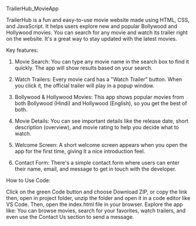 TrailerHub_MovieApp

TrailerHub is a fun and easy-to-use movie website made using HTML, CSS, and JavaScript. It helps users explore new and popular Bollywood and Hollywood movies. You can search for any movie and watch its trailer right on the website. It's a great way to stay updated with the latest movies.

Key features:

1. Movie Search: You can type any movie name in the search box to find it quickly. The app will show results based on your search.

2. Watch Trailers: Every movie card has a "Watch Trailer" button. When you click it, the official trailer will play in a popup window.

3. Bollywood & Hollywood Movies: This app shows popular movies from both Bollywood (Hindi) and Hollywood (English), so you get the best of both.

4. Movie Details: You can see important details like the release date, short description (overview), and movie rating to help you decide what to watch.

5. Welcome Screen:  A short welcome screen appears when you open the app for the first time, giving it a nice introduction feel.

6. Contact Form: There's a simple contact form where users can enter their name, email, and message to get in touch with the developer.


How to Use Code:

Click on the green Code button and choose Download ZIP, or copy the link then, open in project folder, unzip the folder and open it in a code editor like VS Code. Then, open the index.html file in your browser. Explore the app like: You can browse movies, search for your favorites, watch trailers, and even use the Contact Us section to send a message.




